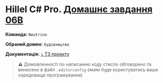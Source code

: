 ﻿# Hillel C# Pro. [Домашнє завдання 06B](https://lms.ithillel.ua/groups/645d0f9f0c133308618837f5/homeworks/650a0fdb61468d128aa8ce11)

**Команда:**  `Neutrino`  

**Обраний домен:** `будівництво`  

**Документація:** [⤵ ТЗ проекту](./TechTasks.md)  

> ⚠ Домовленності по написанню коду стисло обговорено та винесено в файл `.editorconfig` (яким буде користуватись ваше середовище програмування)  